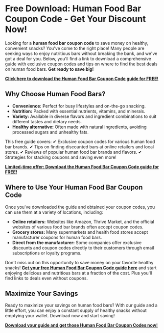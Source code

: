 # Free Download: Human Food Bar Coupon Code - Get Your Discount Now!

Looking for a **human food bar coupon code** to save money on healthy, convenient snacks? You've come to the right place! Many people are seeking ways to enjoy nutritious bars without breaking the bank, and we've got a deal for you. Below, you'll find a link to download a comprehensive guide with exclusive coupon codes and tips on where to find the best deals on human food bars. **Get ready to save big!**

[**Click here to download the Human Food Bar Coupon Code guide for FREE!**](https://udemywork.com/human-food-bar-coupon-code)

## Why Choose Human Food Bars?

*   **Convenience:** Perfect for busy lifestyles and on-the-go snacking.
*   **Nutrition:** Packed with essential nutrients, vitamins, and minerals.
*   **Variety:** Available in diverse flavors and ingredient combinations to suit different tastes and dietary needs.
*   **Healthy alternative:** Often made with natural ingredients, avoiding processed sugars and unhealthy fats.

This free guide covers:
✔ Exclusive coupon codes for various human food bar brands.
✔ Tips on finding discounted bars at online retailers and local stores.
✔ Reviews of popular human food bar brands and flavors.
✔ Strategies for stacking coupons and saving even more!

[**Limited-time offer: Download the Human Food Bar Coupon Code guide for FREE!**](https://udemywork.com/human-food-bar-coupon-code)

## Where to Use Your Human Food Bar Coupon Code

Once you've downloaded the guide and obtained your coupon codes, you can use them at a variety of locations, including:

*   **Online retailers:** Websites like Amazon, Thrive Market, and the official websites of various food bar brands often accept coupon codes.
*   **Grocery stores:** Many supermarkets and health food stores accept manufacturer coupons for human food bars.
*   **Direct from the manufacturer:** Some companies offer exclusive discounts and coupon codes directly to their customers through email subscriptions or loyalty programs.

Don't miss out on this opportunity to save money on your favorite healthy snacks! **[Get your free Human Food Bar Coupon Code guide here](https://udemywork.com/human-food-bar-coupon-code)** and start enjoying delicious and nutritious bars at a fraction of the cost. Plus you'll find links to deals even without coupons.

## Maximize Your Savings

Ready to maximize your savings on human food bars? With our guide and a little effort, you can enjoy a constant supply of healthy snacks without emptying your wallet. Download now and start saving!

[**Download your guide and get those Human Food Bar Coupon Codes now!**](https://udemywork.com/human-food-bar-coupon-code)
